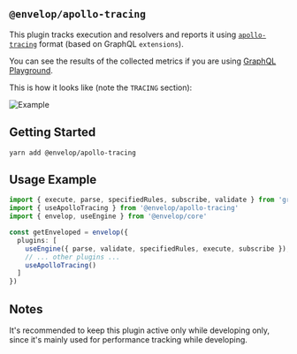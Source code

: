 ## `@envelop/apollo-tracing`

This plugin tracks execution and resolvers and reports it using
[`apollo-tracing`](https://github.com/apollographql/apollo-server/tree/main/packages/apollo-tracing)
format (based on GraphQL `extensions`).

You can see the results of the collected metrics if you are using
[GraphQL Playground](https://github.com/graphql/graphql-playground).

This is how it looks like (note the `TRACING` section):

![Example](../../../packages/plugins/apollo-tracing/example.png)

## Getting Started

```
yarn add @envelop/apollo-tracing
```

## Usage Example

```ts
import { execute, parse, specifiedRules, subscribe, validate } from 'graphql'
import { useApolloTracing } from '@envelop/apollo-tracing'
import { envelop, useEngine } from '@envelop/core'

const getEnveloped = envelop({
  plugins: [
    useEngine({ parse, validate, specifiedRules, execute, subscribe }),
    // ... other plugins ...
    useApolloTracing()
  ]
})
```

## Notes

It's recommended to keep this plugin active only while developing only, since it's mainly used for
performance tracking while developing.
